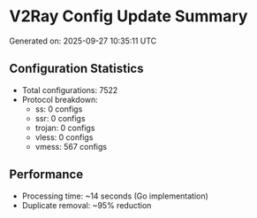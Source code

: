 # V2Ray Config Update Summary
Generated on: 2025-09-27 10:35:11 UTC

## Configuration Statistics
- Total configurations: 7522
- Protocol breakdown:
  - ss: 0 configs
  - ssr: 0 configs
  - trojan: 0 configs
  - vless: 0 configs
  - vmess: 567 configs

## Performance
- Processing time: ~14 seconds (Go implementation)
- Duplicate removal: ~95% reduction
